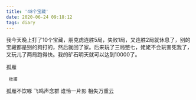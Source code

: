 ```yaml
---
title: '48个宝藏'
date: 2020-06-24 09:18:12
tags: diary
---
```

我今天晚上打了10个宝藏，朋克虎连胜5局，失败1局，又连胜2局就休息了，别的宝藏都是别的狗打的，然后就回了家。后来玩了三局憋七，姥姥不会玩害死我了，又玩儿了两局跑得快。我的矿石明天就可以达到10000了。


孤雁

     杜甫

孤雁不饮啄
飞鸣声念群
谁怜一片影
相失万重云
